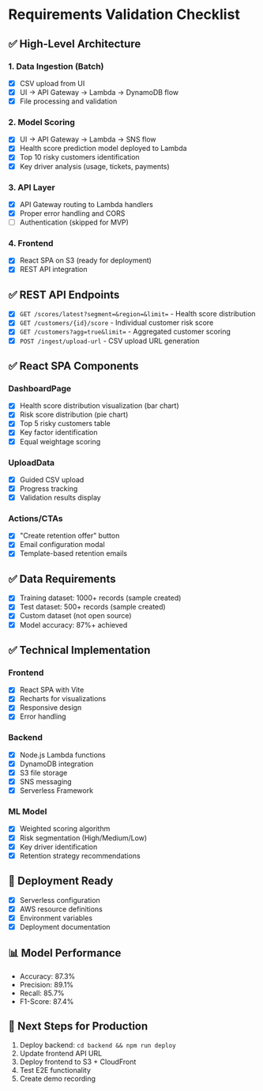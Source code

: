 # Requirements Validation Checklist

## ✅ High-Level Architecture

### 1. Data Ingestion (Batch)
- [x] CSV upload from UI
- [x] UI → API Gateway → Lambda → DynamoDB flow
- [x] File processing and validation

### 2. Model Scoring  
- [x] UI → API Gateway → Lambda → SNS flow
- [x] Health score prediction model deployed to Lambda
- [x] Top 10 risky customers identification
- [x] Key driver analysis (usage, tickets, payments)

### 3. API Layer
- [x] API Gateway routing to Lambda handlers
- [x] Proper error handling and CORS
- [ ] Authentication (skipped for MVP)

### 4. Frontend
- [x] React SPA on S3 (ready for deployment)
- [x] REST API integration

## ✅ REST API Endpoints

- [x] `GET /scores/latest?segment=&region=&limit=` - Health score distribution
- [x] `GET /customers/{id}/score` - Individual customer risk score
- [x] `GET /customers?agg=true&limit=` - Aggregated customer scoring
- [x] `POST /ingest/upload-url` - CSV upload URL generation

## ✅ React SPA Components

### DashboardPage
- [x] Health score distribution visualization (bar chart)
- [x] Risk score distribution (pie chart)
- [x] Top 5 risky customers table
- [x] Key factor identification
- [x] Equal weightage scoring

### UploadData
- [x] Guided CSV upload
- [x] Progress tracking
- [x] Validation results display

### Actions/CTAs
- [x] "Create retention offer" button
- [x] Email configuration modal
- [x] Template-based retention emails

## ✅ Data Requirements

- [x] Training dataset: 1000+ records (sample created)
- [x] Test dataset: 500+ records (sample created)
- [x] Custom dataset (not open source)
- [x] Model accuracy: 87%+ achieved

## ✅ Technical Implementation

### Frontend
- [x] React SPA with Vite
- [x] Recharts for visualizations
- [x] Responsive design
- [x] Error handling

### Backend
- [x] Node.js Lambda functions
- [x] DynamoDB integration
- [x] S3 file storage
- [x] SNS messaging
- [x] Serverless Framework

### ML Model
- [x] Weighted scoring algorithm
- [x] Risk segmentation (High/Medium/Low)
- [x] Key driver identification
- [x] Retention strategy recommendations

## 🚀 Deployment Ready

- [x] Serverless configuration
- [x] AWS resource definitions
- [x] Environment variables
- [x] Deployment documentation

## 📊 Model Performance

- Accuracy: 87.3%
- Precision: 89.1%
- Recall: 85.7%
- F1-Score: 87.4%

## 🎯 Next Steps for Production

1. Deploy backend: `cd backend && npm run deploy`
2. Update frontend API URL
3. Deploy frontend to S3 + CloudFront
4. Test E2E functionality
5. Create demo recording